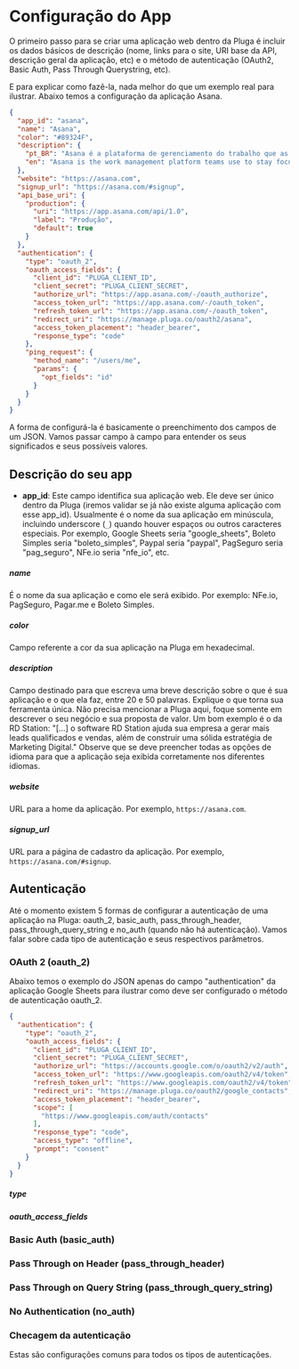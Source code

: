 # Configuração do App

O primeiro passo para se criar uma aplicação web dentro da Pluga é incluir os
dados básicos de descrição (nome, links para o site, URI base da API, descrição
geral da aplicação, etc) e o método de autenticação (OAuth2, Basic Auth,
Pass Through Querystring, etc).

E para explicar como fazê-la, nada melhor do que um exemplo real para ilustrar.
Abaixo temos a configuração da aplicação Asana.

```json
{
  "app_id": "asana",
  "name": "Asana",
  "color": "#89324F",
  "description": {
    "pt_BR": "Asana é a plataforma de gerenciamento do trabalho que as equipe usam para permanecer focadas nas metas, projetos e tarefas diárias que fazem crescer o negócio.",
    "en": "Asana is the work management platform teams use to stay focused on the goals, projects, and daily tasks that grow business."
  },
  "website": "https://asana.com",
  "signup_url": "https://asana.com/#signup",
  "api_base_uri": {
    "production": {
      "uri": "https://app.asana.com/api/1.0",
      "label": "Produção",
      "default": true
    }
  },
  "authentication": {
    "type": "oauth_2",
    "oauth_access_fields": {
      "client_id": "PLUGA_CLIENT_ID",
      "client_secret": "PLUGA_CLIENT_SECRET",
      "authorize_url": "https://app.asana.com/-/oauth_authorize",
      "access_token_url": "https://app.asana.com/-/oauth_token",
      "refresh_token_url": "https://app.asana.com/-/oauth_token",
      "redirect_uri": "https://manage.pluga.co/oauth2/asana",
      "access_token_placement": "header_bearer",
      "response_type": "code"
    },
    "ping_request": {
      "method_name": "/users/me",
      "params": {
        "opt_fields": "id"
      }
    }
  }
}
```

A forma de configurá-la é basicamente o preenchimento dos campos de um JSON.
Vamos passar campo à campo para entender os seus significados e seus possíveis
valores.

## Descrição do seu app

- **app\_id**: Este campo identifica sua aplicação web. Ele deve ser único dentro da Pluga
(iremos validar se já não existe alguma aplicação com esse app\_id). Usualmente
é o nome da sua aplicação em minúscula, incluindo underscore (`_`) quando houver
espaços ou outros caracteres especiais. Por exemplo, Google Sheets seria
"google\_sheets", Boleto Simples seria "boleto\_simples", Paypal seria "paypal",
PagSeguro seria "pag\_seguro", NFe.io seria "nfe\_io", etc.

##### name

É o nome da sua aplicação e como ele será exibido. Por exemplo: NFe.io,
PagSeguro, Pagar.me e Boleto Simples.

##### color

Campo referente a cor da sua aplicação na Pluga em hexadecimal.

##### description

Campo destinado para que escreva uma breve descrição sobre o que é sua
aplicação e o que ela faz, entre 20 e 50 palavras. Explique o que torna sua
ferramenta única. Não precisa mencionar a Pluga aqui, foque somente em descrever
o seu negócio e sua proposta de valor. Um bom exemplo é o da RD Station:
"[...] o software RD Station ajuda sua empresa a gerar mais leads qualificados e
vendas, além de construir uma sólida estratégia de Marketing Digital." Observe
que se deve preencher todas as opções de idioma para que a aplicação seja
exibida corretamente nos diferentes idiomas.

##### website

URL para a home da aplicação. Por exemplo, `https://asana.com`.

##### signup\_url

URL para a página de cadastro da aplicação. Por exemplo,
`https://asana.com/#signup`.

## Autenticação

Até o momento existem 5 formas de configurar a autenticação de uma aplicação na
Pluga: oauth\_2, basic\_auth, pass\_through\_header,
pass\_through\_query\_string e no\_auth (quando não há autenticação). Vamos
falar sobre cada tipo de autenticação e seus respectivos parâmetros.

### OAuth 2 (oauth\_2)

Abaixo temos o exemplo do JSON apenas do campo "authentication" da aplicação
Google Sheets para ilustrar como deve ser configurado o método de autenticação
oauth\_2.

```json
{
  "authentication": {
    "type": "oauth_2",
    "oauth_access_fields": {
      "client_id": "PLUGA_CLIENT_ID",
      "client_secret": "PLUGA_CLIENT_SECRET",
      "authorize_url": "https://accounts.google.com/o/oauth2/v2/auth",
      "access_token_url": "https://www.googleapis.com/oauth2/v4/token",
      "refresh_token_url": "https://www.googleapis.com/oauth2/v4/token",
      "redirect_uri": "https://manage.pluga.co/oauth2/google_contacts",
      "access_token_placement": "header_bearer",
      "scope": [
        "https://www.googleapis.com/auth/contacts"
      ],
      "response_type": "code",
      "access_type": "offline",
      "prompt": "consent"
    }
  }
}
```

##### type

##### oauth\_access\_fields

### Basic Auth (basic\_auth)

### Pass Through on Header (pass\_through\_header)

### Pass Through on Query String (pass\_through\_query\_string)

### No Authentication (no\_auth)

### Checagem da autenticação

Estas são configurações comuns para todos os tipos de autenticações.

